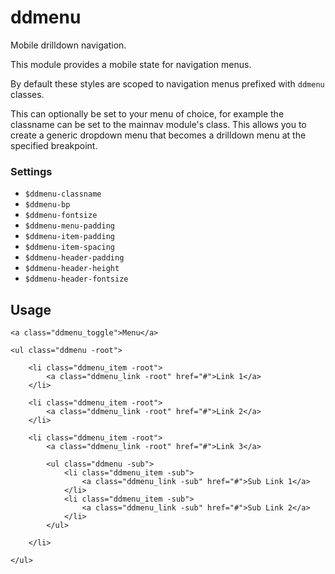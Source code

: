 ddmenu
======

Mobile drilldown navigation.

This module provides a mobile state for navigation menus.

By default these styles are scoped to navigation menus prefixed with `ddmenu` classes.

This can optionally be set to your menu of choice, for example the classname can be set to the mainnav module's class. This allows you to create a generic dropdown menu that becomes a drilldown menu at the specified breakpoint.

### Settings

- `$ddmenu-classname`
- `$ddmenu-bp`
- `$ddmenu-fontsize`
- `$ddmenu-menu-padding`
- `$ddmenu-item-padding`
- `$ddmenu-item-spacing`
- `$ddmenu-header-padding`
- `$ddmenu-header-height`
- `$ddmenu-header-fontsize`


Usage
-----

    <a class="ddmenu_toggle">Menu</a>

    <ul class="ddmenu -root">

        <li class="ddmenu_item -root">
            <a class="ddmenu_link -root" href="#">Link 1</a>
        </li>

        <li class="ddmenu_item -root">
            <a class="ddmenu_link -root" href="#">Link 2</a>
        </li>

        <li class="ddmenu_item -root">
            <a class="ddmenu_link -root" href="#">Link 3</a>

            <ul class="ddmenu -sub">
                <li class="ddmenu_item -sub">
                    <a class="ddmenu_link -sub" href="#">Sub Link 1</a>
                </li>
                <li class="ddmenu_item -sub">
                    <a class="ddmenu_link -sub" href="#">Sub Link 2</a>
                </li>
            </ul>

        </li>

    </ul>



